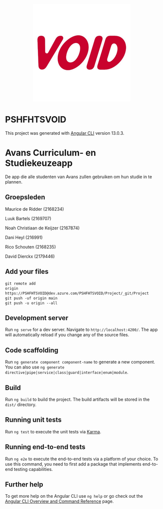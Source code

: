
<p align="center">
  <img src="./PSHFHTSVOID/void.jpg" width="320" alt="Void Logo" />
</p>

# PSHFHTSVOID

This project was generated with [Angular CLI](https://github.com/angular/angular-cli) version 13.0.3.

# Avans Curriculum- en Studiekeuzeapp

De app die alle studenten van Avans zullen gebruiken om hun studie in te plannen.

## Groepsleden
Maurice de Ridder (2168234)

Luuk Bartels (2169707)

Noah Christiaan de Keijzer (2167874)

Dani Heyl (216991)

Rico Schouten (2168235)

David Dierckx (2179446)


## Add your files
```
git remote add 
origin https://PSHFHTSVOID@dev.azure.com/PSHFHTSVOID/Project/_git/Project  
git push -uf origin main
git push -u origin --all
```

## Development server

Run `ng serve` for a dev server. Navigate to `http://localhost:4200/`. The app will automatically reload if you change any of the source files.

## Code scaffolding

Run `ng generate component component-name` to generate a new component. You can also use `ng generate directive|pipe|service|class|guard|interface|enum|module`.

## Build

Run `ng build` to build the project. The build artifacts will be stored in the `dist/` directory.

## Running unit tests

Run `ng test` to execute the unit tests via [Karma](https://karma-runner.github.io).

## Running end-to-end tests

Run `ng e2e` to execute the end-to-end tests via a platform of your choice. To use this command, you need to first add a package that implements end-to-end testing capabilities.

## Further help

To get more help on the Angular CLI use `ng help` or go check out the [Angular CLI Overview and Command Reference](https://angular.io/cli) page.

